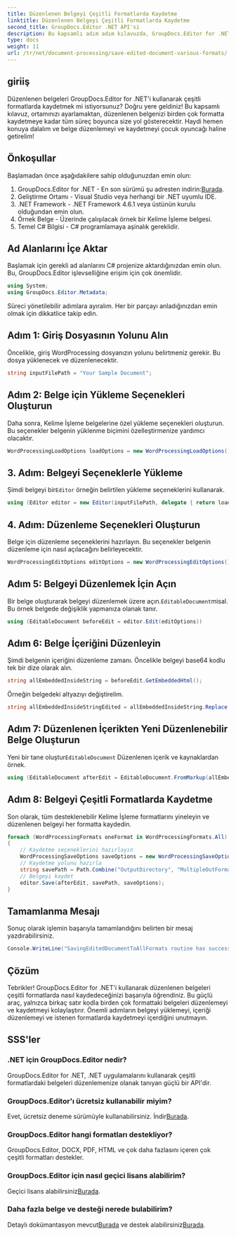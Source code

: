 ```yaml
---
title: Düzenlenen Belgeyi Çeşitli Formatlarda Kaydetme
linktitle: Düzenlenen Belgeyi Çeşitli Formatlarda Kaydetme
second_title: GroupDocs.Editor .NET API'si
description: Bu kapsamlı adım adım kılavuzda, GroupDocs.Editor for .NET'i kullanarak düzenlenen belgeleri çeşitli formatlarda nasıl kaydedeceğinizi öğrenin.
type: docs
weight: 11
url: /tr/net/document-processing/save-edited-document-various-formats/
---
```

## giriiş
Düzenlenen belgeleri GroupDocs.Editor for .NET'i kullanarak çeşitli formatlarda kaydetmek mi istiyorsunuz? Doğru yere geldiniz! Bu kapsamlı kılavuz, ortamınızı ayarlamaktan, düzenlenen belgenizi birden çok formatta kaydetmeye kadar tüm süreç boyunca size yol gösterecektir. Haydi hemen konuya dalalım ve belge düzenlemeyi ve kaydetmeyi çocuk oyuncağı haline getirelim!
## Önkoşullar
Başlamadan önce aşağıdakilere sahip olduğunuzdan emin olun:
1.  GroupDocs.Editor for .NET - En son sürümü şu adresten indirin:[Burada](https://releases.groupdocs.com/editor/net/).
2. Geliştirme Ortamı - Visual Studio veya herhangi bir .NET uyumlu IDE.
3. .NET Framework - .NET Framework 4.6.1 veya üstünün kurulu olduğundan emin olun.
4. Örnek Belge - Üzerinde çalışılacak örnek bir Kelime İşleme belgesi.
5. Temel C# Bilgisi - C# programlamaya aşinalık gereklidir.
## Ad Alanlarını İçe Aktar
Başlamak için gerekli ad alanlarını C# projenize aktardığınızdan emin olun. Bu, GroupDocs.Editor işlevselliğine erişim için çok önemlidir.
```csharp
using System;
using GroupDocs.Editor.Metadata;
```
Süreci yönetilebilir adımlara ayıralım. Her bir parçayı anladığınızdan emin olmak için dikkatlice takip edin.
## Adım 1: Giriş Dosyasının Yolunu Alın
Öncelikle, giriş WordProcessing dosyanızın yolunu belirtmeniz gerekir. Bu dosya yüklenecek ve düzenlenecektir.
```csharp
string inputFilePath = "Your Sample Document";
```
## Adım 2: Belge için Yükleme Seçenekleri Oluşturun
Daha sonra, Kelime İşleme belgelerine özel yükleme seçenekleri oluşturun. Bu seçenekler belgenin yüklenme biçimini özelleştirmenize yardımcı olacaktır.
```csharp
WordProcessingLoadOptions loadOptions = new WordProcessingLoadOptions();
```
## 3. Adım: Belgeyi Seçeneklerle Yükleme
 Şimdi belgeyi bir`Editor` örneğin belirtilen yükleme seçeneklerini kullanarak.
```csharp
using (Editor editor = new Editor(inputFilePath, delegate { return loadOptions; }))
```
## 4. Adım: Düzenleme Seçenekleri Oluşturun
Belge için düzenleme seçeneklerini hazırlayın. Bu seçenekler belgenin düzenleme için nasıl açılacağını belirleyecektir.
```csharp
WordProcessingEditOptions editOptions = new WordProcessingEditOptions();
```
## Adım 5: Belgeyi Düzenlemek İçin Açın
 Bir belge oluşturarak belgeyi düzenlemek üzere açın.`EditableDocument`misal. Bu örnek belgede değişiklik yapmanıza olanak tanır.
```csharp
using (EditableDocument beforeEdit = editor.Edit(editOptions))
```
## Adım 6: Belge İçeriğini Düzenleyin
Şimdi belgenin içeriğini düzenleme zamanı. Öncelikle belgeyi base64 kodlu tek bir dize olarak alın.
```csharp
string allEmbeddedInsideString = beforeEdit.GetEmbeddedHtml();
```
Örneğin belgedeki altyazıyı değiştirelim.
```csharp
string allEmbeddedInsideStringEdited = allEmbeddedInsideString.Replace("Subtitle", "Edited subtitle");
```
## Adım 7: Düzenlenen İçerikten Yeni Düzenlenebilir Belge Oluşturun
 Yeni bir tane oluştur`EditableDocument` Düzenlenen içerik ve kaynaklardan örnek.
```csharp
using (EditableDocument afterEdit = EditableDocument.FromMarkup(allEmbeddedInsideStringEdited, null))
```
## Adım 8: Belgeyi Çeşitli Formatlarda Kaydetme
Son olarak, tüm desteklenebilir Kelime İşleme formatlarını yineleyin ve düzenlenen belgeyi her formatta kaydedin.
```csharp
foreach (WordProcessingFormats oneFormat in WordProcessingFormats.All)
{
    // Kaydetme seçeneklerini hazırlayın
    WordProcessingSaveOptions saveOptions = new WordProcessingSaveOptions(oneFormat);
    // Kaydetme yolunu hazırla
    string savePath = Path.Combine("OutputDirectory", "MultipleOutFormats." + saveOptions.OutputFormat.Extension);
    // Belgeyi kaydet
    editor.Save(afterEdit, savePath, saveOptions);
}
```
## Tamamlanma Mesajı
Sonuç olarak işlemin başarıyla tamamlandığını belirten bir mesaj yazdırabilirsiniz.
```csharp
Console.WriteLine("SavingEditedDocumentToAllFormats routine has successfully finished");
```
## Çözüm
Tebrikler! GroupDocs.Editor for .NET'i kullanarak düzenlenen belgeleri çeşitli formatlarda nasıl kaydedeceğinizi başarıyla öğrendiniz. Bu güçlü araç, yalnızca birkaç satır kodla birden çok formattaki belgeleri düzenlemeyi ve kaydetmeyi kolaylaştırır. Önemli adımların belgeyi yüklemeyi, içeriği düzenlemeyi ve istenen formatlarda kaydetmeyi içerdiğini unutmayın.
## SSS'ler
### .NET için GroupDocs.Editor nedir?
GroupDocs.Editor for .NET, .NET uygulamalarını kullanarak çeşitli formatlardaki belgeleri düzenlemenize olanak tanıyan güçlü bir API'dir.
### GroupDocs.Editor'ı ücretsiz kullanabilir miyim?
 Evet, ücretsiz deneme sürümüyle kullanabilirsiniz. İndir[Burada](https://releases.groupdocs.com/).
### GroupDocs.Editor hangi formatları destekliyor?
GroupDocs.Editor, DOCX, PDF, HTML ve çok daha fazlasını içeren çok çeşitli formatları destekler.
### GroupDocs.Editor için nasıl geçici lisans alabilirim?
 Geçici lisans alabilirsiniz[Burada](https://purchase.groupdocs.com/temporary-license/).
### Daha fazla belge ve desteği nerede bulabilirim?
 Detaylı dokümantasyon mevcut[Burada](https://reference.groupdocs.com/editor/net/) ve destek alabilirsiniz[Burada](https://forum.groupdocs.com/c/editor/20).